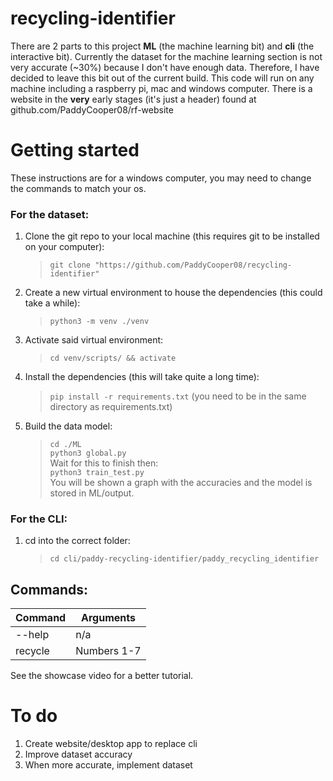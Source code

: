 # recycling-identifier
There are 2 parts to this project **ML** (the machine learning bit) and **cli** (the interactive bit).
Currently the dataset for the machine learning section is not very accurate (~30%) because I don't have enough data. Therefore, I have decided to leave this bit out of the current build. This code will run on any machine including a raspberry pi, mac and windows computer.
There is a website in the **very** early stages (it's just a header) found at github.com/PaddyCooper08/rf-website

# Getting started
These instructions are for a windows computer, you may need to change the commands to match your os.
### For the dataset:
1. Clone the git repo to your local machine (this requires git to be installed on your computer):
    >`git clone "https://github.com/PaddyCooper08/recycling-identifier"`
2. Create a new virtual environment to house the dependencies (this could take a while):
   > `python3 -m venv ./venv`
3. Activate said virtual environment:
    >`cd venv/scripts/ && activate`
4. Install the dependencies (this will take quite a long time):
    >`pip install -r requirements.txt` (you need to be in the same directory as requirements.txt)
5. Build the data model:
    > `cd ./ML` <br />
    `python3 global.py` <br />
    Wait for this to finish then: <br />
    `python3 train_test.py` <br />
    You will be shown a graph with the accuracies and the model is stored in ML/output.
    
### For the CLI:
1. cd into the correct folder:
    > `cd cli/paddy-recycling-identifier/paddy_recycling_identifier` 
## Commands:
| Command         | Arguments     | 
|--------------|-----------|
| --help      | n/a
| recycle      | Numbers 1-7  |
See the showcase video for a better tutorial.

# To do
1. Create website/desktop app to replace cli
2. Improve dataset accuracy
3. When more accurate, implement dataset
